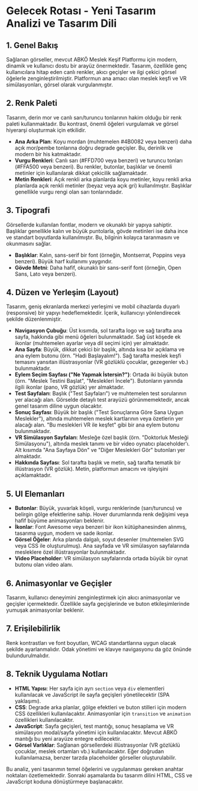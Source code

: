 # Gelecek Rotası - Yeni Tasarım Analizi ve Tasarım Dili

## 1. Genel Bakış

Sağlanan görseller, mevcut ABKÖ Meslek Keşif Platformu için modern, dinamik ve kullanıcı dostu bir arayüz önermektedir. Tasarım, özellikle genç kullanıcılara hitap eden canlı renkler, akıcı geçişler ve ilgi çekici görsel öğelerle zenginleştirilmiştir. Platformun ana amacı olan meslek keşfi ve VR simülasyonları, görsel olarak vurgulanmıştır.

## 2. Renk Paleti

Tasarım, derin mor ve canlı sarı/turuncu tonlarının hakim olduğu bir renk paleti kullanmaktadır. Bu kontrast, önemli öğeleri vurgulamak ve görsel hiyerarşi oluşturmak için etkilidir.

- **Ana Arka Plan**: Koyu mordan (muhtemelen #4B0082 veya benzeri) daha açık mor/pembe tonlarına doğru degrade geçişler. Bu, derinlik ve modern bir his katmaktadır.
- **Vurgu Renkleri**: Canlı sarı (#FFD700 veya benzeri) ve turuncu tonları (#FFA500 veya benzeri). Bu renkler, butonlar, başlıklar ve önemli metinler için kullanılarak dikkat çekicilik sağlamaktadır.
- **Metin Renkleri**: Açık renkli arka planlarda koyu metinler, koyu renkli arka planlarda açık renkli metinler (beyaz veya açık gri) kullanılmıştır. Başlıklar genellikle vurgu rengi olan sarı tonlarındadır.

## 3. Tipografi

Görsellerde kullanılan fontlar, modern ve okunaklı bir yapıya sahiptir. Başlıklar genellikle kalın ve büyük puntolarla, gövde metinleri ise daha ince ve standart boyutlarda kullanılmıştır. Bu, bilginin kolayca taranmasını ve okunmasını sağlar.

- **Başlıklar**: Kalın, sans-serif bir font (örneğin, Montserrat, Poppins veya benzeri). Büyük harf kullanımı yaygındır.
- **Gövde Metni**: Daha hafif, okunaklı bir sans-serif font (örneğin, Open Sans, Lato veya benzeri).

## 4. Düzen ve Yerleşim (Layout)

Tasarım, geniş ekranlarda merkezi yerleşimi ve mobil cihazlarda duyarlı (responsive) bir yapıyı hedeflemektedir. İçerik, kullanıcıyı yönlendirecek şekilde düzenlenmiştir.

- **Navigasyon Çubuğu**: Üst kısımda, sol tarafta logo ve sağ tarafta ana sayfa, hakkında gibi menü öğeleri bulunmaktadır. Sağ üst köşede ek ikonlar (muhtemelen ayarlar veya dil seçimi için) yer almaktadır.
- **Ana Sayfa**: Büyük, dikkat çekici bir başlık, altında kısa bir açıklama ve ana eylem butonu (örn. "Hadi Başlayalım!"). Sağ tarafta meslek keşfi temasını yansıtan illüstrasyonlar (VR gözlüklü çocuklar, gezegenler vb.) bulunmaktadır.
- **Eylem Seçim Sayfası ("Ne Yapmak İstersin?")**: Ortada iki büyük buton (örn. "Meslek Testini Başlat", "Meslekleri İncele"). Butonların yanında ilgili ikonlar (pano, VR gözlük) yer almaktadır.
- **Test Sayfaları**: Başlık ("Test Sayfaları") ve muhtemelen test sorularının yer alacağı alan. Görselde detaylı test arayüzü görünmemektedir, ancak genel tasarım diline uygun olacaktır.
- **Sonuç Sayfası**: Büyük bir başlık ("Test Sonuçlarına Göre Sana Uygun Meslekler"), altında muhtemelen meslek kartlarının veya özetlerin yer alacağı alan. "Bu meslekleri VR ile keşfet" gibi bir ana eylem butonu bulunmaktadır.
- **VR Simülasyon Sayfaları**: Mesleğe özel başlık (örn. "Doktorluk Mesleği Simülasyonu"), altında meslek tanımı ve bir video oynatıcı placeholder'ı. Alt kısımda "Ana Sayfaya Dön" ve "Diğer Meslekleri Gör" butonları yer almaktadır.
- **Hakkında Sayfası**: Sol tarafta başlık ve metin, sağ tarafta tematik bir illüstrasyon (VR gözlük). Metin, platformun amacını ve işleyişini açıklamaktadır.

## 5. UI Elemanları

- **Butonlar**: Büyük, yuvarlak köşeli, vurgu renklerinde (sarı/turuncu) ve belirgin gölge efektlerine sahip. Hover durumlarında renk değişimi veya hafif büyüme animasyonları beklenir.
- **İkonlar**: Font Awesome veya benzeri bir ikon kütüphanesinden alınmış, tasarıma uygun, modern ve sade ikonlar.
- **Görsel Öğeler**: Arka planda dalgalı, soyut desenler (muhtemelen SVG veya CSS ile oluşturulmuş). Ana sayfada ve VR simülasyon sayfalarında mesleklere özel illüstrasyonlar bulunmaktadır.
- **Video Placeholder**: VR simülasyon sayfalarında ortada büyük bir oynat butonu olan video alanı.

## 6. Animasyonlar ve Geçişler

Tasarım, kullanıcı deneyimini zenginleştirmek için akıcı animasyonlar ve geçişler içermektedir. Özellikle sayfa geçişlerinde ve buton etkileşimlerinde yumuşak animasyonlar beklenir.

## 7. Erişilebilirlik

Renk kontrastları ve font boyutları, WCAG standartlarına uygun olacak şekilde ayarlanmalıdır. Odak yönetimi ve klavye navigasyonu da göz önünde bulundurulmalıdır.

## 8. Teknik Uygulama Notları

- **HTML Yapısı**: Her sayfa için ayrı `section` veya `div` elementleri kullanılacak ve JavaScript ile sayfa geçişleri yönetilecektir (SPA yaklaşımı).
- **CSS**: Degrade arka planlar, gölge efektleri ve buton stilleri için modern CSS özellikleri kullanılacaktır. Animasyonlar için `transition` ve `animation` özellikleri kullanılacaktır.
- **JavaScript**: Sayfa geçişleri, test mantığı, sonuç hesaplama ve VR simülasyon modal/sayfa yönetimi için kullanılacaktır. Mevcut ABKÖ mantığı bu yeni arayüze entegre edilecektir.
- **Görsel Varlıklar**: Sağlanan görsellerdeki illüstrasyonlar (VR gözlüklü çocuklar, meslek ortamları vb.) kullanılacaktır. Eğer doğrudan kullanılamazsa, benzer tarzda placeholder görseller oluşturulabilir.

Bu analiz, yeni tasarımın temel öğelerini ve uygulanması gereken anahtar noktaları özetlemektedir. Sonraki aşamalarda bu tasarım dilini HTML, CSS ve JavaScript koduna dönüştürmeye başlanacaktır.

